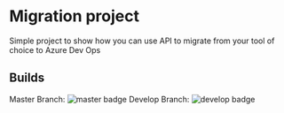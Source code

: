 # Migration project

Simple project to show how you can use API to migrate from your tool of choice to Azure Dev Ops

## Builds

Master Branch: ![master badge](!https://dev.azure.com/gianmariaricci/CourseExamples/_apis/build/status/Standard%20CI?branchName=master)
Develop Branch: ![develop badge](!https://dev.azure.com/gianmariaricci/CourseExamples/_apis/build/status/Standard%20CI?branchName=develop)